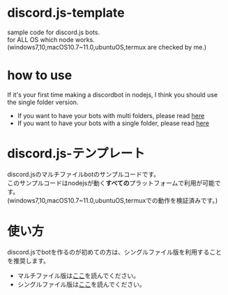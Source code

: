 # discord.js-template
sample code for discord.js bots.  
for ALL OS which node works.  
(windows7,10,macOS10.7~11.0,ubuntuOS,termux are checked by me.)
# how to use
If it's your first time making a discordbot in nodejs, I think you should use the single folder version.  
- If you want to have your bots with multi folders, please read [here](multi/README.md)  
- If you want to have your bots with a single folder, please read [here](single/README.md)  
# discord.js-テンプレート
discord.jsのマルチファイルbotのサンプルコードです。  
このサンプルコードはnodejsが動く**すべての**プラットフォームで利用が可能です。  
(windows7,10,macOS10.7~11.0,ubuntuOS,termuxでの動作を検証済みです。)
# 使い方
discord.jsでbotを作るのが初めての方は、シングルファイル版を利用することを推奨します。  
- マルチファイル版は[ここ](multi/README.md#discordjs-%E3%83%86%E3%83%B3%E3%83%97%E3%83%AC%E3%83%BC%E3%83%88)を読んでください。  
- シングルファイル版は[ここ](single/README.md#discordjs-%E3%83%86%E3%83%B3%E3%83%97%E3%83%AC%E3%83%BC%E3%83%88)を読んでください。  
